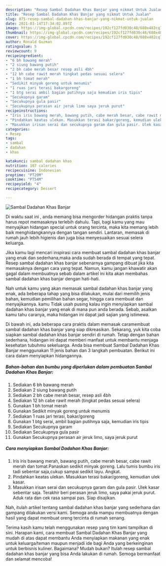 ```yaml
---
description: "Resep Sambal Dadahan Khas Banjar yang nikmat Untuk Jualan"
title: "Resep Sambal Dadahan Khas Banjar yang nikmat Untuk Jualan"
slug: 875-resep-sambal-dadahan-khas-banjar-yang-nikmat-untuk-jualan
date: 2021-03-14T17:34:02.897Z
image: https://img-global.cpcdn.com/recipes/192cf127fd030c48/680x482cq70/sambal-dadahan-khas-banjar-foto-resep-utama.jpg
thumbnail: https://img-global.cpcdn.com/recipes/192cf127fd030c48/680x482cq70/sambal-dadahan-khas-banjar-foto-resep-utama.jpg
cover: https://img-global.cpcdn.com/recipes/192cf127fd030c48/680x482cq70/sambal-dadahan-khas-banjar-foto-resep-utama.jpg
author: Ronald Guzman
ratingvalue: 5
reviewcount: 9
recipeingredient:
- "6 bh bawang merah"
- "2 siung bawang putih"
- "2 bh cabe merah besar resep asli 4bh"
- "12 bh cabe rawit merah tingkat pedas sesuai selera"
- "1 bh tomat merah"
- "Sedikit minyak goreng untuk menumis"
- "1 ruas jari terasi bakargoreng"
- "1 btg serai ambil bagian putihnya saja kemudian iris tipis"
- "Secukupnya garam"
- "Secukupnya gula pasir"
- "Secukupnya perasan air jeruk limo saya jeruk purut"
recipeinstructions:
- "Iris iris bawang merah, bawang putih, cabe merah besar, cabe rawit merah dan tomat.Panaskan sedikit minyak goreng. Lalu tumis bumbu iris tadi sebentar saja,cukup sampai sedikit layu. Angkat."
- "Pindahkan keatas ulekan. Masukkan terasi bakar/goreng, kemudian ulek kasar."
- "Masukkan irisan serai dan secukupnya garam dan gula pasir. Ulek kasar sebentar saja. Terakhir beri perasan jeruk limo, saya pakai jeruk purut. Aduk rata dan cek rasa sampai pas. Siap disajikan."
categories:
- Resep
tags:
- sambal
- dadahan
- khas

katakunci: sambal dadahan khas 
nutrition: 107 calories
recipecuisine: Indonesian
preptime: "PT20M"
cooktime: "PT54M"
recipeyield: "4"
recipecategory: Dessert

---
```



![Sambal Dadahan Khas Banjar](https://img-global.cpcdn.com/recipes/192cf127fd030c48/680x482cq70/sambal-dadahan-khas-banjar-foto-resep-utama.jpg)

Di waktu  saat ini , anda memang bisa mengorder hidangan praktis tanpa harus repot memasaknya terlebih dahulu. Tapi, bagi kamu yang mau menyajikan hidangan special untuk orang tercinta, maka kita memang lebih baik menghidangkannya dengan tangan sendiri. Lantaran, memasak di rumah jauh lebih higienis dan juga bisa menyesuaikan sesuai selera keluarga.

Jika kamu lagi mencari inspirasi cara membuat sambal dadahan khas banjar yang enak dan sederhana,maka anda sudah berada di tempat yang tepat. Resep sambal dadahan khas banjar  sebenarnya gampang dibuat jika kita memasaknya dengan cara yang tepat. Namun, kamu jangan khawatir akan gagal dalam membuatnya 
sebab dalam artikel ini kita akan membahas sambal dadahan khas banjar dengan hati-hati.  



Nah untuk kamu yang akan memasak sambal dadahan khas banjar yang enak, ada beberapa tahap yang bisa dilakukan, mulai dari memilih jenis bahan, kemudian pemilihan bahan segar, hingga cara membuat dan menyajikannya. kamu Tidak usah pusing kalau ingin menyiapkan sambal dadahan khas banjar yang enak di mana pun anda berada. Sebab, asalkan kamu  tahu caranya, maka hidangan ini dapat jadi sajian yang istimewa.

Di bawah ini, ada beberapa cara praktis  dalam memasak caramembuat sambal dadahan khas banjar yang siap dikreasikan. Sekarang, yuk kita coba siapkan sambal dadahan khas banjar sendiri di rumah. Tetap dengan bahan sederhana, hidangan ini dapat memberi manfaat untuk membantu menjaga kesehatan tubuhmu sekeluarga. Anda bisa membuat Sambal Dadahan Khas Banjar menggunakan 11 jenis bahan dan 3 langkah pembuatan. Berikut ini cara dalam menyiapkan hidangannya.

<!--inarticleads1-->

##### Bahan-bahan dan bumbu yang diperlukan dalam pembuatan Sambal Dadahan Khas Banjar:

1. Sediakan 6 bh bawang merah
1. Sediakan 2 siung bawang putih
1. Sediakan 2 bh cabe merah besar, resep asli 4bh
1. Sediakan 12 bh cabe rawit merah (tingkat pedas sesuai selera)
1. Gunakan 1 bh tomat merah
1. Gunakan Sedikit minyak goreng untuk menumis
1. Sediakan 1 ruas jari terasi, bakar/goreng
1. Gunakan 1 btg serai, ambil bagian putihnya saja, kemudian iris tipis
1. Sediakan Secukupnya garam
1. Sediakan Secukupnya gula pasir
1. Gunakan Secukupnya perasan air jeruk limo, saya jeruk purut




<!--inarticleads2-->

##### Cara menyiapkan Sambal Dadahan Khas Banjar:

1. Iris iris bawang merah, bawang putih, cabe merah besar, cabe rawit merah dan tomat.Panaskan sedikit minyak goreng. Lalu tumis bumbu iris tadi sebentar saja,cukup sampai sedikit layu. Angkat.
1. Pindahkan keatas ulekan. Masukkan terasi bakar/goreng, kemudian ulek kasar.
1. Masukkan irisan serai dan secukupnya garam dan gula pasir. Ulek kasar sebentar saja. Terakhir beri perasan jeruk limo, saya pakai jeruk purut. Aduk rata dan cek rasa sampai pas. Siap disajikan.




Nah, itulah artikel tentang  sambal dadahan khas banjar  yang sederhana dan gampang dilakukan versi kami. Semoga anda mampu membuatnya dengan hasil yang dapat membuat oreng tercinta di rumah senang. 

Terima kasih kamu telah menggunakan resep yang tim kami tampilkan di sini. Harapan kami, cara membuat  Sambal Dadahan Khas Banjar yang mudah di atas dapat membantu Anda menyiapkan makanan yang enak untuk keluarga/teman maupun menjadi ide bagi Anda yang berkeinginan untuk berbisnis kuliner. Bagaimana? Mudah bukan? Itulah resep sambal dadahan khas banjar yang bisa Anda lakukan di rumah. Semoga bermanfaat dan selamat mencoba!

